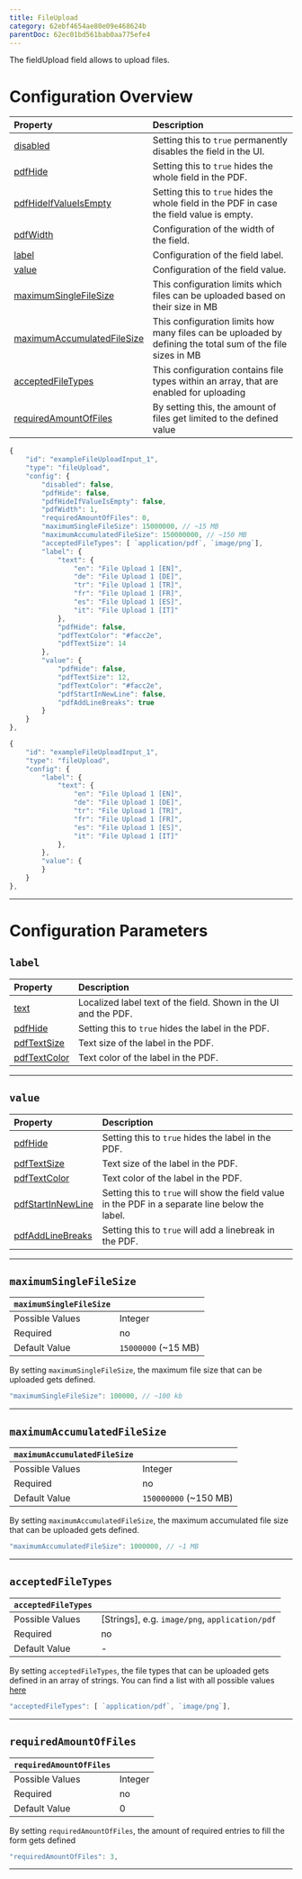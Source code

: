 ```yaml
---
title: FileUpload
category: 62ebf4654ae80e09e468624b
parentDoc: 62ec01bd561bab0aa775efe4
---
```


The fieldUpload field allows to upload files.
# Configuration Overview

| Property                                                                     | Description                      |
| :--------------------------------------------------------------------------- | :--------------------------------|
| [disabled](./24-general-properties/#disabled)                                | Setting this to `true` permanently disables the field in the UI. |
| [pdfHide](./24-general-properties/#pdfhide)                                  | Setting this to `true` hides the whole field in the PDF. |
| [pdfHideIfValueIsEmpty](./24-general-properties/#pdfhideifvalueisempty)      | Setting this to `true` hides the whole field in the PDF in case the field value is empty. |
| [pdfWidth](./24-general-properties/#pdfwidth)                                | Configuration of the width of the field. |
| [label](#label)                                                              | Configuration of the field label. |
| [value](#value)                                                              | Configuration of the field value. |
| [maximumSingleFileSize](#maximumsinglefilesize)                              | This configuration limits which files can be uploaded based on their size in MB |
| [maximumAccumulatedFileSize](#maximumaccumulatedfilesize)                    | This configuration limits how many files can be uploaded by defining the total sum of the file sizes in MB |
| [acceptedFileTypes](#acceptedfiletypes)                                      | This configuration contains file types within an array, that are enabled for uploading |
| [requiredAmountOfFiles](#requiredamountoffiles)                              | By setting this, the amount of files get limited to the defined value |

``` typescript (complete)
{
    "id": "exampleFileUploadInput_1",
    "type": "fileUpload",
    "config": {
        "disabled": false,
        "pdfHide": false,
        "pdfHideIfValueIsEmpty": false,
        "pdfWidth": 1,
        "requiredAmountOfFiles": 0,
        "maximumSingleFileSize": 15000000, // ~15 MB
        "maximumAccumulatedFileSize": 150000000, // ~150 MB
        "acceptedFileTypes": [ `application/pdf`, `image/png`],
        "label": {
            "text": {
                "en": "File Upload 1 [EN]",
                "de": "File Upload 1 [DE]",
                "tr": "File Upload 1 [TR]",
                "fr": "File Upload 1 [FR]",
                "es": "File Upload 1 [ES]",
                "it": "File Upload 1 [IT]"
            },
            "pdfHide": false,
            "pdfTextColor": "#facc2e",
            "pdfTextSize": 14
        },
        "value": {
            "pdfHide": false,
            "pdfTextSize": 12,
            "pdfTextColor": "#facc2e",
            "pdfStartInNewLine": false,
            "pdfAddLineBreaks": true
        }
    }
},
```

``` typescript (minimal)
{
    "id": "exampleFileUploadInput_1",
    "type": "fileUpload",
    "config": {
        "label": {
            "text": {
                "en": "File Upload 1 [EN]",
                "de": "File Upload 1 [DE]",
                "tr": "File Upload 1 [TR]",
                "fr": "File Upload 1 [FR]",
                "es": "File Upload 1 [ES]",
                "it": "File Upload 1 [IT]"
            },
        },
        "value": {
        }
    }
},
```


---
# Configuration Parameters

## `label`

| Property                                                    | Description                       |
| :---------------------------------------------------------- | :-------------------------------- |
| [text](./24-general-properties/#text)                       | Localized label text of the field. Shown in the UI and the PDF. |
| [pdfHide](./24-general-properties/#pdfhide)                 | Setting this to `true` hides the label in the PDF. |
| [pdfTextSize](./24-general-properties/#pdftextsize)         | Text size of the label in the PDF. |
| [pdfTextColor](./24-general-properties/#pdftextcolor)       | Text color of the label in the PDF. |

---
## `value`

| Property                                                                        | Description                                                                                     |
| :------------------------------------------------------------------------------ | :---------------------------------------------------------------------------------------------- |
| [pdfHide](./24-general-properties/#pdfhide)                                     | Setting this to `true` hides the label in the PDF. |
| [pdfTextSize](./24-general-properties/#pdftextsize)                             | Text size of the label in the PDF. |
| [pdfTextColor](./24-general-properties/#pdftextcolor)                           | Text color of the label in the PDF. |
| [pdfStartInNewLine](./24-general-properties/#pdfstartinnewline)                 | Setting this to `true` will show the field value in the PDF in a separate line below the label. |
| [pdfAddLineBreaks](./24-general-properties/#pdfaddlinebreaks)                   | Setting this to `true` will add a linebreak in the PDF. |

---
## `maximumSingleFileSize`

| `maximumSingleFileSize`     |                 |
| :-------------- | :-------------- |
| Possible Values | Integer     |
| Required        | no              |
| Default Value   | `15000000` (~15 MB)             |

By setting `maximumSingleFileSize`, the maximum file size that can be uploaded gets defined.  

``` typescript
"maximumSingleFileSize": 100000, // ~100 kb
```

---
## `maximumAccumulatedFileSize`

| `maximumAccumulatedFileSize`     |                 |
| :-------------- | :-------------- |
| Possible Values | Integer     |
| Required        | no              |
| Default Value   | `150000000` (~150 MB)              |

By setting `maximumAccumulatedFileSize`, the maximum accumulated file size that can be uploaded gets defined.

``` typescript
"maximumAccumulatedFileSize": 1000000, // ~1 MB
```

---

## `acceptedFileTypes`

| `acceptedFileTypes`     |                 |
| :-------------- | :-------------- |
| Possible Values | [Strings], e.g.  `image/png`, `application/pdf`    |
| Required        | no              |
| Default Value   | -               |

By setting `acceptedFileTypes`, the file types that can be uploaded gets defined in an array of strings.
You can find a list with all possible values [here](https://www.iana.org/assignments/media-types/media-types.xhtml)

``` typescript
"acceptedFileTypes": [ `application/pdf`, `image/png`],
```

---

## `requiredAmountOfFiles`

| `requiredAmountOfFiles`     |                 |
| :-------------- | :-------------- |
| Possible Values | Integer    |
| Required        | no              |
| Default Value   | 0               |

By setting `requiredAmountOfFiles`, the amount of required entries to fill the form gets defined
``` typescript
"requiredAmountOfFiles": 3,
```

---